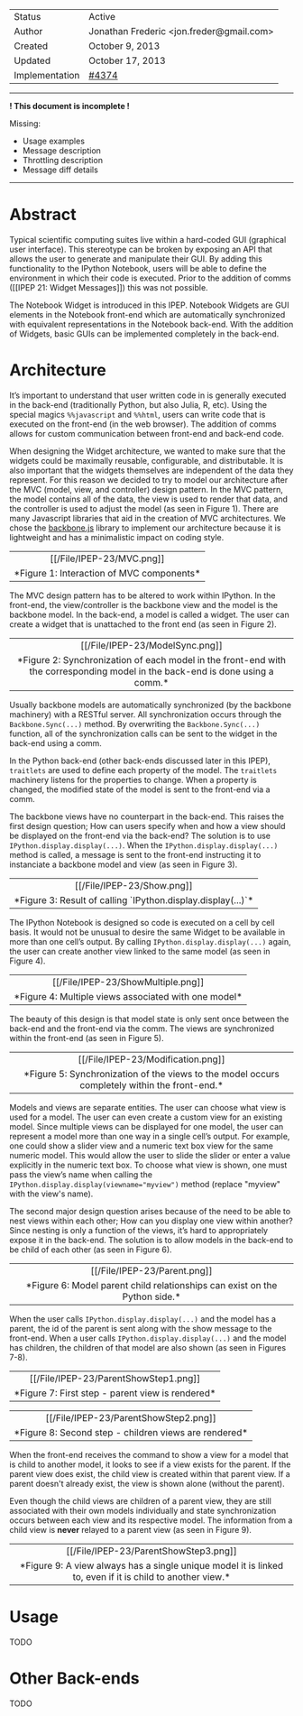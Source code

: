 <table>
<tr><td> Status </td><td> Active </td></tr>
<tr><td> Author </td><td> Jonathan Frederic &lt;jon.freder@gmail.com&gt;</td></tr>
<tr><td> Created </td><td> October 9, 2013</td></tr>
<tr><td> Updated </td><td> October 17, 2013</td></tr>
<tr><td> Implementation </td><td>  <a href="https://github.com/ipython/ipython/pull/4374">#4374</a> </td></tr>
</table>



-----

**! This document is incomplete !** 

Missing:
- Usage examples  
- Message description  
- Throttling description  
- Message diff details  


-----

# Abstract
Typical scientific computing suites live within a hard-coded GUI (graphical user interface).  This stereotype can be broken by exposing an API that allows the user to generate and manipulate their GUI.  By adding this functionality to the IPython Notebook, users will be able to define the environment in which their code is executed.  Prior to the addition of comms ([[IPEP 21: Widget Messages]]) this was not possible.

The Notebook Widget is introduced in this IPEP.  Notebook Widgets are GUI elements in the Notebook front-end which are automatically synchronized with equivalent representations in the Notebook back-end.  With the addition of Widgets, basic GUIs can be implemented completely in the back-end.

# Architecture
It’s important to understand that user written code in is generally executed in the back-end (traditionally Python, but also Julia, R, etc).  Using the special magics `%%javascript` and `%%html`, users can write code that is executed on the front-end (in the web browser).  The addition of comms allows for custom communication between front-end and back-end code.  

When designing the Widget architecture, we wanted to make sure that the widgets could be maximally reusable, configurable, and distributable.  It is also important that the widgets themselves are independent of the data they represent.  For this reason we decided to try to model our architecture after the MVC (model, view, and controller) design pattern.  In the MVC pattern, the model contains all of the data, the view is used to render that data, and the controller is used to adjust the model (as seen in Figure 1).  There are many Javascript libraries that aid in the creation of MVC architectures.  We chose the [backbone.js](http://backbonejs.org/) library to implement our architecture because it is lightweight and has a minimalistic impact on coding style. 

<center><table><tr><td><center>[[/File/IPEP-23/MVC.png]]  
</center></td></tr><tr><td><center>*Figure 1: Interaction of MVC components*</center></td></tr></table></center>  

The MVC design pattern has to be altered to work within IPython.  In the front-end, the view/controller is the backbone view and the model is the backbone model.  In the back-end, a model is called a widget.  The user can create a widget that is unattached to the front end (as seen in Figure 2).

<center><table><tr><td><center>[[/File/IPEP-23/ModelSync.png]]  
</center></td></tr><tr><td><center>*Figure 2: Synchronization of each model in the front-end with the corresponding model in the back-end is done using a comm.*</center></td></tr></table></center>  

Usually backbone models are automatically synchronized (by the backbone machinery) with a RESTful server.  All synchronization occurs through the `Backbone.Sync(...)` method. By overwriting the `Backbone.Sync(...)` function, all of the synchronization calls can be sent to the widget in the back-end using a comm.  

In the Python back-end (other back-ends discussed later in this IPEP), `traitlets` are used to define each property of the model.  The `traitlets` machinery listens for the properties to change.  When a property is changed, the modified state of the model is sent to the front-end via a comm. 

The backbone views have no counterpart in the back-end.  This raises the first design question; How can users specify when and how a view should be displayed on the front-end via the back-end?  The solution is to use `IPython.display.display(...)`.  When the `IPython.display.display(...)` method is called, a message is sent to the front-end instructing it to instanciate a backbone model and view (as seen in Figure 3).
 
<center><table><tr><td><center>[[/File/IPEP-23/Show.png]]  
</center></td></tr><tr><td><center>*Figure 3: Result of calling `IPython.display.display(...)`*</center></td></tr></table></center>  

The IPython Notebook is designed so code is executed on a cell by cell basis.  It would not be unusual to desire the same Widget to be available in more than one cell’s output.  By calling `IPython.display.display(...)` again, the user can create another view linked to the same model (as seen in Figure 4).

<center><table><tr><td><center>[[/File/IPEP-23/ShowMultiple.png]]  
</center></td></tr><tr><td><center>*Figure 4: Multiple views associated with one model*</center></td></tr></table></center>  

The beauty of this design is that model state is only sent once between the back-end and the front-end via the comm.  The views are synchronized within the front-end (as seen in Figure 5).

<center><table><tr><td><center>[[/File/IPEP-23/Modification.png]]  
</center></td></tr><tr><td><center>*Figure 5: Synchronization of the views to the model occurs completely within the front-end.*</center></td></tr></table></center>  

Models and views are separate entities.  The user can choose what view is used for a model.  The user can even create a custom view for an existing model.  Since multiple views can be displayed for one model, the user can represent a model more than one way in a single cell’s output.  For example, one could show a slider view and a numeric text box view for the same numeric model.  This would allow the user to slide the slider or enter a value explicitly in the numeric text box.  To choose what view is shown, one must pass the view’s name when calling the `IPython.display.display(viewname="myview")` method (replace "myview" with the view's name).

The second major design question arises because of the need to be able to nest views within each other; How can you display one view within another?  Since nesting is only a function of the views, it’s hard to appropriately expose it in the back-end.  The solution is to allow models in the back-end to be child of each other (as seen in Figure 6). 

<center><table><tr><td><center>[[/File/IPEP-23/Parent.png]]  
</center></td></tr><tr><td><center>*Figure 6: Model parent child relationships can exist on the Python side.*</center></td></tr></table></center>  

When the user calls `IPython.display.display(...)` and the model has a parent, the id of the parent is sent along with the show message to the front-end.  When a user calls `IPython.display.display(...)` and the model has children, the children of that model are also shown (as seen in Figures 7-8).  

<center><table><tr><td><center>[[/File/IPEP-23/ParentShowStep1.png]]  
</center></td></tr><tr><td><center>*Figure 7: First step - parent view is rendered*</center></td></tr></table></center>  

<center><table><tr><td><center>[[/File/IPEP-23/ParentShowStep2.png]]  
</center></td></tr><tr><td><center>*Figure 8: Second step - children views are rendered*</center></td></tr></table></center>  

When the front-end receives the command to show a view for a model that is child to another model, it looks to see if a view exists for the parent.  If the parent view does exist, the child view is created within that parent view.  If a parent doesn't already exist, the view is shown alone (without the parent).  

Even though the child views are children of a parent view, they are still associated with their own models individually and state synchronization occurs between each view and its respective model.  The information from a child view is **never** relayed to a parent view (as seen in Figure 9).

<center><table><tr><td><center>[[/File/IPEP-23/ParentShowStep3.png]]  
</center></td></tr><tr><td><center>*Figure 9: A view always has a single unique model it is linked to, even if it is child to another view.*</center></td></tr></table></center>  

# Usage
TODO

# Other Back-ends
TODO